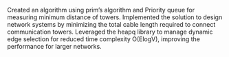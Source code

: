 Created an algorithm using prim’s algorithm and Priority queue for
measuring minimum distance of towers.
Implemented the solution to design network systems by minimizing
the total cable length required to connect communication towers.
Leveraged the heapq library to manage dynamic edge selection for
reduced time complexity O(ElogV), improving the performance for
larger networks.
